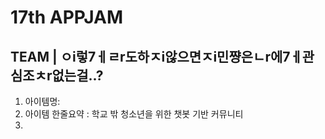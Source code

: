 17th APPJAM
=======
TEAM | ㅇi렇7ㅔㄹr도하ㅈi않으면ㅈi민쨩은ㄴr에7ㅔ관심조ㅊr없는걸..?
------
1. 아이템명:
2. 아이템 한줄요약 : 학교 밖 청소년을 위한 챗봇 기반 커뮤니티
3. 
